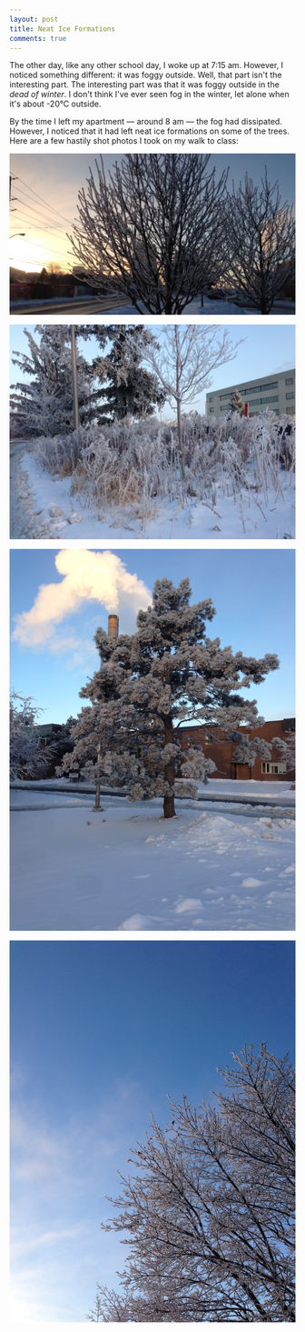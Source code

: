 ```yaml
---
layout: post
title: Neat Ice Formations
comments: true
---
```


The other day, like any other school day, I woke up at 7:15 am. However,
I noticed something different: it was foggy outside. Well, that part isn't the
interesting part. The interesting part was that it was foggy outside in the
*dead of winter*. I don't think I've ever seen fog in the winter, let alone
when it's about -20°C outside.

By the time I left my apartment — around 8 am — the fog had dissipated. However,
I noticed that it had left neat ice formations on some of the trees. Here are a
few hastily shot photos I took on my walk to class:

[![1](/assets/neat-ice-formations/1.jpg)](/assets/neat-ice-formations/1.jpg)

[![2](/assets/neat-ice-formations/2.jpg)](/assets/neat-ice-formations/2.jpg)

[![3](/assets/neat-ice-formations/3.jpg)](/assets/neat-ice-formations/3.jpg)

[![4](/assets/neat-ice-formations/4.jpg)](/assets/neat-ice-formations/4.jpg)

